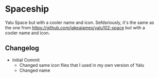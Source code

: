 # Spaceship
Yalu Space but with a cooler name and icon.
Sefdsriously, it's the same as the one from https://github.com/jakeajames/yalu102-space but with a cooler name and icon.
## Changelog ##
* Initial Commit  
  * Changed same icon files that I used in my own version of Yalu
  * Changed name
